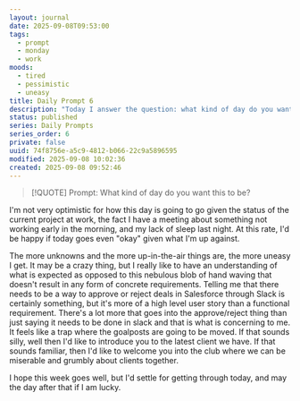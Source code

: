 ```yaml
---
layout: journal
date: 2025-09-08T09:53:00
tags:
  - prompt
  - monday
  - work
moods:
  - tired
  - pessimistic
  - uneasy
title: Daily Prompt 6
description: "Today I answer the question: what kind of day do you want this to be?"
status: published
series: Daily Prompts
series_order: 6
private: false
uuid: 74f8756e-a5c9-4812-b066-22c9a5896595
modified: 2025-09-08 10:02:36
created: 2025-09-08 09:52:46
---
```

> [!QUOTE] Prompt: What kind of day do you want this to be?

I'm not very optimistic for how this day is going to go given the status of the current project at work, the fact I have a meeting about something not working early in the morning, and my lack of sleep last night.  At this rate, I'd be happy if today goes even "okay" given what I'm up against.

The more unknowns and the more up-in-the-air things are, the more uneasy I get.  It may be a crazy thing, but I really like to have an understanding of what is expected as opposed to this nebulous blob of hand waving that doesn't result in any form of concrete requirements.  Telling me that there needs to be a way to approve or reject deals in Salesforce through Slack is certainly something, but it's more of a high level user story than a functional requirement.  There's a lot more that goes into the approve/reject thing than just saying it needs to be done in slack and that is what is concerning to me.  It feels like a trap where the goalposts are going to be moved.  If that sounds silly, well then I'd like to introduce you to the latest client we have.  If that sounds familiar, then I'd like to welcome you into the club where we can be miserable and grumbly about clients together.

I hope this week goes well, but I'd settle for getting through today, and may the day after that if I am lucky.